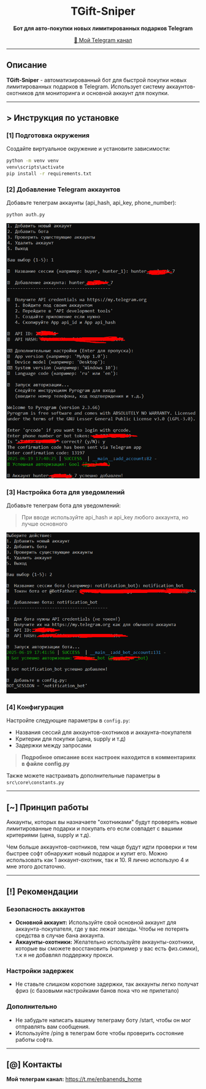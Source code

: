 <div align="center">

# TGift-Sniper

**Бот для авто-покупки новых лимитированных подарков Telegram**

[📱 Мой Telegram канал](https://t.me/enbanends_home)

</div>

---

## Описание

**TGift-Sniper** - автоматизированный бот для быстрой покупки новых лимитированных подарков в Telegram. Использует систему аккаунтов-охотников для мониторинга и основной аккаунт для покупки.

---

## > Инструкция по установке

### [1] Подготовка окружения

Создайте виртуальное окружение и установите зависимости:

```bash
python -m venv venv
venv\scripts\activate
pip install -r requirements.txt
```

### [2] Добавление Telegram аккаунтов

Добавьте телеграм аккаунты (api_hash, api_key, phone_number):

```bash
python auth.py
```
<div align="center">
<img src="images/_acc.png" alt="Добавление аккаунтов" width="600">
</div>

### [3] Настройка бота для уведомлений

Добавьте телеграм бота для уведомлений:

> При вводе используйте api_hash и api_key любого аккаунта, но лучше основного

<div align="center">
<img src="images/_bot.png" alt="Настройка бота" width="600">
</div>

### [4] Конфигурация

Настройте следующие параметры в `config.py`:
- Названия сессий для аккаунтов-охотников и аккаунта-покупателя  
- Критерии для покупки (цена, supply и т.д)
- Задержки между запросами

> **Подробное описание всех настроек находится в комментариях в файле config.py**

Также можете настраивать дополнительные параметры в `src\core\constants.py`

---

## [~] Принцип работы

Аккаунты, которых вы назначаете "охотниками" будут проверять новые лимитированные подарки и покупать его если совпадет с вашими критериями (цена, supply и т.д).

Чем больше аккаунтов-охотников, тем чаще будут идти проверки и тем быстрее софт обнаружит новый подарок и купит его. Можно использовать как 1 аккаунт-охотник, так и 10. Я лично использую 4 и мне этого достаточно.

---

## [!] Рекомендации

### Безопасность аккаунтов
- **Основной аккаунт:** Используйте свой основной аккаунт для аккаунта-покупателя, где у вас лежат звезды. Чтобы не потерять средства в случае бана аккаунта.
- **Аккаунты-охотники:** Желательно используйте аккаунты-охотники, которые вы сможете восстановить (например у вас есть физ.симки), т.к я не добавлял поддержку прокси.

### Настройки задержек
- Не ставьте слишком короткие задержки, так аккаунты легко получат фриз (с базовыми настройками банов пока что не прилетало)

### Дополнительно
- Не забудьте написать вашему телеграму боту /start, чтобы он мог отправлять вам сообщения.
- Используйте /ping в телеграм боте чтобы проверить состояние работы софта.

---

## [@] Контакты

**Мой телеграм канал:** https://t.me/enbanends_home